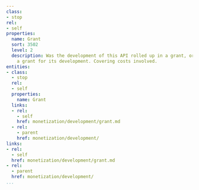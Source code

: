 ```yaml
---
class:
- stop
rel:
- self
properties:
  name: Grant
  sort: 3502
  level: 2
  description: Was the development of this API rolled up in a grant, or specifically
    a grant for its development. Covering costs involved.
entities:
- class:
  - stop
  rel:
  - self
  properties:
    name: Grant
  links:
  - rel:
    - self
    href: monetization/development/grant.md
  - rel:
    - parent
    href: monetization/development/
links:
- rel:
  - self
  href: monetization/development/grant.md
- rel:
  - parent
  href: monetization/development/
...
```

